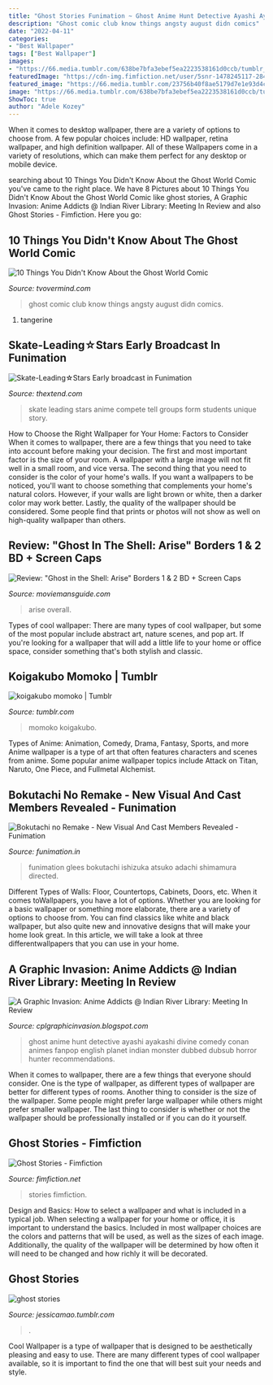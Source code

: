 ```yaml
---
title: "Ghost Stories Funimation ~ Ghost Anime Hunt Detective Ayashi Ayakashi Divine Comedy Conan Animes Fanpop English Planet Indian Monster Dubbed Dubsub Horror Hunter Recommendations"
description: "Ghost comic club know things angsty august didn comics"
date: "2022-04-11"
categories:
- "Best Wallpaper"
tags: ["Best Wallpaper"]
images:
- "https://66.media.tumblr.com/638be7bfa3ebef5ea2223538161d0ccb/tumblr_ojg1t69hMK1rqm6bao1_500.png"
featuredImage: "https://cdn-img.fimfiction.net/user/5snr-1478245117-284639-32"
featured_image: "https://66.media.tumblr.com/23756b40f8ae5179d7e1e93d4c02d9ca/tumblr_o73nzhR7ua1ra9p6jo8_1280.png"
image: "https://66.media.tumblr.com/638be7bfa3ebef5ea2223538161d0ccb/tumblr_ojg1t69hMK1rqm6bao1_500.png"
ShowToc: true
author: "Adele Kozey"
---
```



When it comes to desktop wallpaper, there are a variety of options to choose from. A few popular choices include: HD wallpaper, retina wallpaper, and high definition wallpaper. All of these Wallpapers come in a variety of resolutions, which can make them perfect for any desktop or mobile device. 

	

		
searching about 10 Things You Didn&#039;t Know About the Ghost World Comic you've came to the right place. We have 8 Pictures about 10 Things You Didn&#039;t Know About the Ghost World Comic like ghost stories, A Graphic Invasion: Anime Addicts @ Indian River Library: Meeting In Review and also Ghost Stories - Fimfiction. Here you go:
		
    
## 10 Things You Didn&#039;t Know About The Ghost World Comic

<img loading=lazy src="https://tvovermind.com/wp-content/uploads/2018/06/GHost-World.jpg" onerror="this.onerror=null;this.src='https://tse3.mm.bing.net/th?id=OIP.XXdW14rz2kJEIwc0RyWAkQHaD5&amp;pid=15.1';" alt="10 Things You Didn&#039;t Know About the Ghost World Comic">

_Source: tvovermind.com_

>ghost comic club know things angsty august didn comics. 

	

1. tangerine 

    
## Skate-Leading☆Stars Early Broadcast In Funimation

<img loading=lazy src="https://1.bp.blogspot.com/-IHQwICDe1Gk/X-SbmbP2dQI/AAAAAAAAIwA/BzjXvHAEaYcNRwmR253lLc2l-Y165eliQCLcBGAsYHQ/s16000/Ep9ENVIXEAAVDub.jpg" onerror="this.onerror=null;this.src='https://tse1.mm.bing.net/th?id=OIP.z4oeCNgDVyY6-zlkIy9NqAHaHa&amp;pid=15.1';" alt="Skate-Leading☆Stars Early broadcast in Funimation">

_Source: thextend.com_

>skate leading stars anime compete tell groups form students unique story. 

	

How to Choose the Right Wallpaper for Your Home: Factors to Consider
When it comes to wallpaper, there are a few things that you need to take into account before making your decision. The first and most important factor is the size of your room. A wallpaper with a large image will not fit well in a small room, and vice versa. 
The second thing that you need to consider is the color of your home's walls. If you want a wallpapers to be noticed, you'll want to choose something that complements your home's natural colors. However, if your walls are light brown or white, then a darker color may work better. 
Lastly, the quality of the wallpaper should be considered. Some people find that prints or photos will not show as well on high-quality wallpaper than others.

    
## Review: &quot;Ghost In The Shell: Arise&quot; Borders 1 &amp; 2 BD + Screen Caps

<img loading=lazy src="http://i.imgur.com/KYJ01C9.png" onerror="this.onerror=null;this.src='https://tse4.mm.bing.net/th?id=OIP.JSlBN8ZeRzxckhmsFrdKqwHaEK&amp;pid=15.1';" alt="Review: &quot;Ghost in the Shell: Arise&quot; Borders 1 &amp; 2 BD + Screen Caps">

_Source: moviemansguide.com_

>arise overall. 

	

Types of cool wallpaper:
There are many types of cool wallpaper, but some of the most popular include abstract art, nature scenes, and pop art. If you're looking for a wallpaper that will add a little life to your home or office space, consider something that's both stylish and classic.

    
## Koigakubo Momoko | Tumblr

<img loading=lazy src="https://66.media.tumblr.com/638be7bfa3ebef5ea2223538161d0ccb/tumblr_ojg1t69hMK1rqm6bao1_500.png" onerror="this.onerror=null;this.src='https://tse2.mm.bing.net/th?id=OIP.jJlC_5QVlhWD8lzX2U6SrQHaJ4&amp;pid=15.1';" alt="koigakubo momoko | Tumblr">

_Source: tumblr.com_

>momoko koigakubo. 

	

Types of Anime: Animation, Comedy, Drama, Fantasy, Sports, and more
Anime wallpaper is a type of art that often features characters and scenes from anime. Some popular anime wallpaper topics include Attack on Titan, Naruto, One Piece, and Fullmetal Alchemist.

    
## Bokutachi No Remake - New Visual And Cast Members Revealed - Funimation

<img loading=lazy src="https://funimation.in/wp-content/uploads/2021/09/Atsuko-Ishizuka-directed-Goodbye-Don-Glees-Anime-Film-Reveals-Cast-Staff.jpg" onerror="this.onerror=null;this.src='https://tse2.mm.bing.net/th?id=OIP.phPr16_ry4FktAH5D41QGwHaGF&amp;pid=15.1';" alt="Bokutachi no Remake - New Visual And Cast Members Revealed - Funimation">

_Source: funimation.in_

>funimation glees bokutachi ishizuka atsuko adachi shimamura directed. 

	

Different Types of Walls: Floor, Countertops, Cabinets, Doors, etc.
When it comes toWallpapers, you have a lot of options. Whether you are looking for a basic wallpaper or something more elaborate, there are a variety of options to choose from. You can find classics like white and black wallpaper, but also quite new and innovative designs that will make your home look great. In this article, we will take a look at three differentwallpapers that you can use in your home.

    
## A Graphic Invasion: Anime Addicts @ Indian River Library: Meeting In Review

<img loading=lazy src="http://3.bp.blogspot.com/_G5GaB0PYvjQ/TNB2ge3UEVI/AAAAAAAAAQA/W4AGTtMV-gU/s1600/Ghost+Hunt.jpg" onerror="this.onerror=null;this.src='https://tse3.mm.bing.net/th?id=OIP.E1vKLfOmaMdsq0r4btJppwAAAA&amp;pid=15.1';" alt="A Graphic Invasion: Anime Addicts @ Indian River Library: Meeting In Review">

_Source: cplgraphicinvasion.blogspot.com_

>ghost anime hunt detective ayashi ayakashi divine comedy conan animes fanpop english planet indian monster dubbed dubsub horror hunter recommendations. 

	

When it comes to wallpaper, there are a few things that everyone should consider. One is the type of wallpaper, as different types of wallpaper are better for different types of rooms. Another thing to consider is the size of the wallpaper. Some people might prefer large wallpaper while others might prefer smaller wallpaper. The last thing to consider is whether or not the wallpaper should be professionally installed or if you can do it yourself.

    
## Ghost Stories - Fimfiction

<img loading=lazy src="https://cdn-img.fimfiction.net/user/5snr-1478245117-284639-32" onerror="this.onerror=null;this.src='https://tse4.mm.bing.net/th?id=OIP.EQPWp_t_g4SRgiAD61cl6gAAAA&amp;pid=15.1';" alt="Ghost Stories - Fimfiction">

_Source: fimfiction.net_

>stories fimfiction. 

	

Design and Basics: How to select a wallpaper and what is included in a typical job.
When selecting a wallpaper for your home or office, it is important to understand the basics. Included in most wallpaper choices are the colors and patterns that will be used, as well as the sizes of each image. Additionally, the quality of the wallpaper will be determined by how often it will need to be changed and how richly it will be decorated.

    
## Ghost Stories

<img loading=lazy src="https://66.media.tumblr.com/23756b40f8ae5179d7e1e93d4c02d9ca/tumblr_o73nzhR7ua1ra9p6jo8_1280.png" onerror="this.onerror=null;this.src='https://tse4.mm.bing.net/th?id=OIP.M2LNT1gl97vH_KeOL_g8AAHaEj&amp;pid=15.1';" alt="ghost stories">

_Source: jessicamao.tumblr.com_

>. 

	

Cool Wallpaper is a type of wallpaper that is designed to be aesthetically pleasing and easy to use. There are many different types of cool wallpaper available, so it is important to find the one that will best suit your needs and style.

